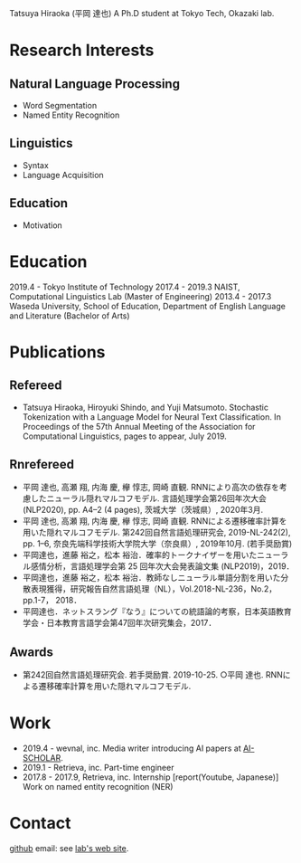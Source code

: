 
Tatsuya Hiraoka (平岡 達也)
A Ph.D student at Tokyo Tech, Okazaki lab.

# Research Interests
## Natural Language Processing
- Word Segmentation
- Named Entity Recognition
## Linguistics
- Syntax
- Language Acquisition
## Education
- Motivation

# Education
2019.4 - Tokyo Institute of Technology
2017.4 - 2019.3 NAIST, Computational Linguistics Lab (Master of Engineering)
2013.4 - 2017.3 Waseda University, School of Education, Department of English Language and Literature (Bachelor of Arts)

# Publications
## Refereed
- Tatsuya Hiraoka, Hiroyuki Shindo, and Yuji Matsumoto. Stochastic Tokenization with a Language Model for Neural Text Classification. In Proceedings of the 57th Annual Meeting of the Association for Computational Linguistics, pages to appear, July 2019.

## Rnrefereed
- 平岡 達也, 高瀬 翔, 内海 慶, 欅 惇志, 岡崎 直観. RNNにより高次の依存を考慮したニューラル隠れマルコフモデル. 言語処理学会第26回年次大会 (NLP2020), pp. A4–2 (4 pages), 茨城大学（茨城県）, 2020年3月.
- 平岡 達也, 高瀬 翔, 内海 慶, 欅 惇志, 岡崎 直観. RNNによる遷移確率計算を用いた隠れマルコフモデル. 第242回自然言語処理研究会, 2019-NL-242(2), pp. 1–6, 奈良先端科学技術大学院大学（奈良県）, 2019年10月. (若手奨励賞)
- 平岡達也，進藤 裕之，松本 裕治．確率的トークナイザーを用いたニューラル感情分析，言語処理学会第 25 回年次大会発表論文集 (NLP2019)，2019．
- 平岡達也，進藤 裕之，松本 裕治．教師なしニューラル単語分割を用いた分散表現獲得，研究報告自然言語処理（NL），Vol.2018-NL-236，No.2，pp.1-7， 2018．
- 平岡達也．ネットスラング『なう』についての統語論的考察，日本英語教育学会・日本教育言語学会第47回年次研究集会，2017．

## Awards
- 第242回自然言語処理研究会. 若手奨励賞. 2019-10-25. ○平岡 達也. RNNによる遷移確率計算を用いた隠れマルコフモデル.

# Work
- 2019.4 - wevnal, inc.
Media writer introducing AI papers at [AI-SCHOLAR](https://ai-scholar.tech/author/tatsuya-hiraoka).
- 2019.1 - Retrieva, inc.
Part-time engineer
- 2017.8 - 2017.9, Retrieva, inc.
Internship [report(Youtube, Japanese)]
Work on named entity recognition (NER)

# Contact
[github](https://github.com/tathi)
email: see [lab's web site](https://www.nlp.c.titech.ac.jp/index.ja.html).
